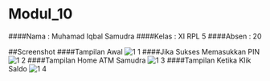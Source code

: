 # Modul_10

####Nama : Muhamad Iqbal Samudra
####Kelas : XI RPL 5
####Absen : 20

##Screenshot
####Tampilan Awal
![1 1](https://cloud.githubusercontent.com/assets/21413338/22765667/2e037650-eea4-11e6-8280-0ba382284a0d.PNG)
####Jika Sukses Memasukkan PIN
![1 2](https://cloud.githubusercontent.com/assets/21413338/22765668/2e09c438-eea4-11e6-85d6-89e81b65b2b8.PNG)
####Tampilan Home ATM Samudra
![1 3](https://cloud.githubusercontent.com/assets/21413338/22765669/2e37290a-eea4-11e6-8f35-66894597c51f.PNG)
####Tampilan Ketika Klik Saldo
![1 4](https://cloud.githubusercontent.com/assets/21413338/22765670/2e697888-eea4-11e6-99f8-7ee090faaf3a.PNG)
